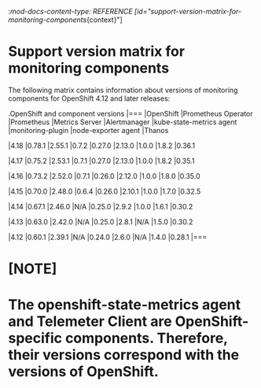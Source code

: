:_mod-docs-content-type: REFERENCE
[id="support-version-matrix-for-monitoring-components_{context}"]
# Support version matrix for monitoring components

The following matrix contains information about versions of monitoring components for OpenShift 4.12 and later releases:

.OpenShift and component versions
|===
|OpenShift |Prometheus Operator |Prometheus  |Metrics Server |Alertmanager |kube-state-metrics agent |monitoring-plugin |node-exporter agent |Thanos

|4.18 |0.78.1 |2.55.1 |0.7.2 |0.27.0 |2.13.0 |1.0.0 |1.8.2 |0.36.1

|4.17 |0.75.2 |2.53.1 |0.7.1 |0.27.0 |2.13.0 |1.0.0 |1.8.2 |0.35.1

|4.16 |0.73.2 |2.52.0 |0.7.1 |0.26.0 |2.12.0 |1.0.0 |1.8.0 |0.35.0

|4.15 |0.70.0 |2.48.0 |0.6.4 |0.26.0 |2.10.1 |1.0.0 |1.7.0 |0.32.5

|4.14 |0.67.1 |2.46.0 |N/A |0.25.0 |2.9.2 |1.0.0 |1.6.1 |0.30.2

|4.13 |0.63.0 |2.42.0 |N/A |0.25.0 |2.8.1 |N/A |1.5.0 |0.30.2

|4.12 |0.60.1 |2.39.1 |N/A |0.24.0 |2.6.0 |N/A |1.4.0 |0.28.1
|===

# [NOTE]
# The openshift-state-metrics agent and Telemeter Client are OpenShift-specific components. Therefore, their versions correspond with the versions of OpenShift.
